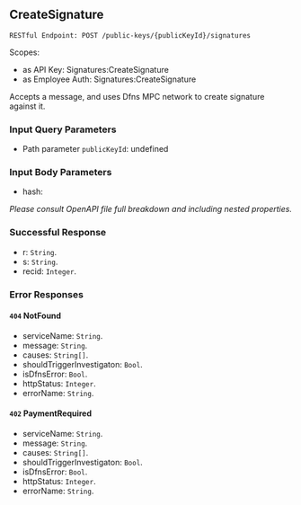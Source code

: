 
## CreateSignature
`RESTful Endpoint: POST /public-keys/{publicKeyId}/signatures`

Scopes:
 * as API Key: Signatures:CreateSignature
 * as Employee Auth: Signatures:CreateSignature

Accepts a message, and uses Dfns MPC network to create signature against it.
### Input Query Parameters
* Path parameter `publicKeyId`: undefined
### Input Body Parameters
* hash: 

_Please consult OpenAPI file full breakdown and including nested properties._
### Successful Response
* r: `String`. 
* s: `String`. 
* recid: `Integer`.
### Error Responses
#### `404` **NotFound** 

* serviceName: `String`. 
* message: `String`. 
* causes: `String[]`. 
* shouldTriggerInvestigaton: `Bool`. 
* isDfnsError: `Bool`. 
* httpStatus: `Integer`. 
* errorName: `String`. 

#### `402` **PaymentRequired** 

* serviceName: `String`. 
* message: `String`. 
* causes: `String[]`. 
* shouldTriggerInvestigaton: `Bool`. 
* isDfnsError: `Bool`. 
* httpStatus: `Integer`. 
* errorName: `String`.



